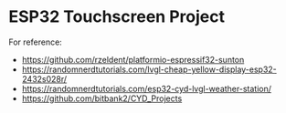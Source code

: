 # ESP32 Touchscreen Project

For reference:
* https://github.com/rzeldent/platformio-espressif32-sunton
* https://randomnerdtutorials.com/lvgl-cheap-yellow-display-esp32-2432s028r/
* https://randomnerdtutorials.com/esp32-cyd-lvgl-weather-station/
* https://github.com/bitbank2/CYD_Projects
